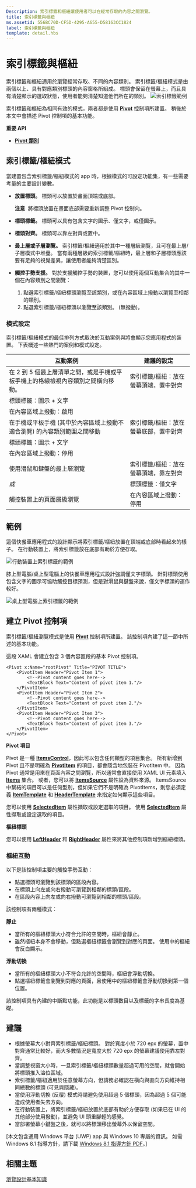 ```yaml
---
Description: 索引標籤和樞紐讓使用者可以在經常存取的內容之間瀏覽。
title: 索引標籤與樞紐
ms.assetid: 556BC70D-CF5D-4295-A655-D58163CC1824
label: 索引標籤與樞紐
template: detail.hbs
---
```

# 索引標籤與樞紐

索引標籤和樞紐適用於瀏覽經常存取、不同的內容類別。 索引標籤/樞紐模式是由兩個以上、具有對應類別標頭的內容窗格所組成。 標頭會保留在螢幕上，而且具有清楚顯示的選取狀態，使用者能夠清楚知道他們所在的類別。
![索引標籤範例](images/HIGSecOne_Tabs.png)

索引標籤和樞紐為相同有效的模式，兩者都是使用 [**Pivot**](https://msdn.microsoft.com/library/windows/apps/xaml/windows.ui.xaml.controls.pivot.aspx) 控制項所建置。 稍後於本文中會描述 Pivot 控制項的基本功能。

<span class="sidebar_heading" style="font-weight: bold;">重要 API</span>

-   [**Pivot 類別**](https://msdn.microsoft.com/library/windows/apps/dn608241)

## 索引標籤/樞紐模式

當建置包含索引標籤/樞紐模式的 app 時，根據模式的可設定功能集，有一些需要考量的主要設計變數。

- **放置標頭。**   標頭可以放置於畫面頂端或底部。
    
    **注意**&nbsp;&nbsp;將標頭放置在畫面底部需要重新調整 Pivot 控制向。
- **標頭標籤。**  標頭可以具有包含文字的圖示、僅文字，或僅圖示。
- **標頭對齊。**  標頭可以靠左對齊或置中。
- **最上層或子層瀏覽。**  索引標籤/樞紐適用於其中一種層級瀏覽，且可在最上層/子層模式中堆疊。 當有兩種層級的索引標籤/樞紐時，最上層和子層標頭應該要有足夠的視覺差異，讓使用者能夠清楚區別。
- **觸控手勢支援。**  對於支援觸控手勢的裝置，您可以使用兩個互動集合的其中一個在內容類別之間瀏覽：
    1. 點選索引標籤/樞紐標頭瀏覽至該類別，或在內容區域上撥動以瀏覽至相鄰的類別。
    2. 點選索引標籤/樞紐標頭以瀏覽至該類別。 (無撥動)。

### 模式設定

索引標籤/樞紐模式的最佳排列方式取決於互動案例與將會顯示您應用程式的裝置。 下表概述一些熱門的案例和模式設定。

互動案例|建議的設定
--------------------|-------------------------
在 2 到 5 個最上層清單之間，或是手機或平板手機上的格線檢視內容類別之間橫向移動。|索引標籤/樞紐：放在螢幕頂端，置中對齊
|標頭標籤：圖示 + 文字
|在內容區域上撥動：啟用
在手機或平板手機 (其中於內容區域上撥動不適合瀏覽) 的內容類別範圍之間移動|索引標籤/樞紐：放在螢幕底部，置中對齊
|標頭標籤：圖示 + 文字
|在內容區域上撥動：停用
使用滑鼠和鍵盤的最上層瀏覽|索引標籤/樞紐：放在螢幕頂端，靠左對齊
 *或*|標頭標籤：僅文字
 觸控裝置上的頁面層級瀏覽|在內容區域上撥動：停用

## 範例

這個快餐車應用程式的設計顯示將索引標籤/樞紐放置在頂端或底部時看起來的樣子。 在行動裝置上，將索引標籤放在底部有助於方便存取。

![行動裝置上索引標籤的範例](images/uap_foodtruck_phone_320_tabsboth.png)

膝上型電腦/桌上型電腦上的快餐車應用程式設計強調僅文字標頭。 針對標頭使用包含文字的圖示可協助觸控目標預測，但是對滑鼠與鍵盤來說，僅文字標頭的運作較好。

![桌上型電腦上索引標籤的範例](images/uap_foodtruck_desktop_home_700.png)

## 建立 Pivot 控制項

索引標籤/樞紐瀏覽模式是使用 [**Pivot**](https://msdn.microsoft.com/library/windows/apps/xaml/windows.ui.xaml.controls.pivot.aspx) 控制項所建置。 該控制項內建了這一節中所述的基本功能。

這段 XAML 會建立包含 3 個內容區段的基本 Pivot 控制項。

```xaml
<Pivot x:Name="rootPivot" Title="PIVOT TITLE">
    <PivotItem Header="Pivot Item 1">
        <!--Pivot content goes here-->
        <TextBlock Text="Content of pivot item 1."/>
    </PivotItem>
    <PivotItem Header="Pivot Item 2">
        <!--Pivot content goes here-->
        <TextBlock Text="Content of pivot item 2."/>
    </PivotItem>
    <PivotItem Header="Pivot Item 3">
        <!--Pivot content goes here-->
        <TextBlock Text="Content of pivot item 3."/>
    </PivotItem>
</Pivot>
```

**Pivot 項目**

Pivot 是一種 [**ItemsControl**](https://msdn.microsoft.com/library/windows/apps/xaml/windows.ui.xaml.controls.itemscontrol.aspx)，因此可以包含任何類型的項目集合。 所有新增到 Pivot 且不是明確為 [**PivotItem**](https://msdn.microsoft.com/library/windows/apps/xaml/windows.ui.xaml.controls.pivotitem.aspx) 的項目，都會隱含地包裝在 PivotItem 中。 因為 Pivot 通常是用來在頁面內容之間瀏覽，所以通常會直接使用 XAML UI 元素填入 [**Items**](https://msdn.microsoft.com/library/windows/apps/xaml/windows.ui.xaml.controls.itemscontrol.items.aspx) 集合。 或者，您可以將 [**ItemsSource**](https://msdn.microsoft.com/library/windows/apps/xaml/windows.ui.xaml.controls.itemscontrol.itemssource.aspx) 屬性設為資料來源。 ItemsSource 中繫結的項目可以是任何型別，但如果它們不是明確為 PivotItems，則您必須定義 [**ItemTemplate**](https://msdn.microsoft.com/library/windows/apps/xaml/windows.ui.xaml.controls.itemscontrol.itemtemplate.aspx) 和 [**HeaderTemplate**](https://msdn.microsoft.com/library/windows/apps/xaml/windows.ui.xaml.controls.pivot.headertemplate.aspx) 來指定如何顯示這些項目。

您可以使用 [**SelectedItem**](https://msdn.microsoft.com/library/windows/apps/xaml/windows.ui.xaml.controls.pivot.selecteditem.aspx) 屬性擷取或設定選取的項目。 使用 [**SelectedItem**](https://msdn.microsoft.com/library/windows/apps/xaml/windows.ui.xaml.controls.pivot.selectedindex.aspx) 屬性擷取或設定選取的項目。 

**樞紐標頭**

您可以使用 [**LeftHeader**](https://msdn.microsoft.com/library/windows/apps/xaml/windows.ui.xaml.controls.pivot.leftheader.aspx) 和 [**RightHeader**](https://msdn.microsoft.com/library/windows/apps/xaml/windows.ui.xaml.controls.pivot.rightheader.aspx) 屬性來將其他控制項新增到樞紐標頭。 

### 樞紐互動

以下是該控制項主要的觸控手勢互動：

-   點選標頭可瀏覽到該標頭的區段內容。
-   在標頭上向左或向右撥動可瀏覽到相鄰的標頭/區段。
-   在區段內容上向左或向右撥動可瀏覽到相鄰的標頭/區段。

該控制項有兩種模式：

**靜止**

-   當所有的樞紐標頭大小符合允許的空間時，樞紐會靜止。
-   雖然樞紐本身不會移動，但點選樞紐標籤會瀏覽到對應的頁面。 使用中的樞紐會反白顯示。

**浮動切換**

-   當所有的樞紐標頭大小不符合允許的空間時，樞紐會浮動切換。
-   點選樞紐標籤會瀏覽到對應的頁面，且使用中的樞紐標籤會浮動切換到第一個位置。

該控制項具有內建的中斷點功能，此功能是以標頭數目以及標籤的字串長度為基礎。

## 建議

-   根據螢幕大小對齊索引標籤/樞紐標頭。 對於寬度小於 720 epx 的螢幕，置中對齊通常比較好，而大多數情況是寬度大於 720 epx 的螢幕建議使用靠左對齊。
-   當調整視窗大小時，一旦索引標籤/樞紐標頭數量超過可用的空間，就會開始將標頭推入溢位區域。
-   索引標籤/樞紐適用於任意螢幕方向，但請務必確認在橫向與直向方向維持相同總數的標頭 (可見與隱藏)。
-   當使用浮動切換 (反覆) 模式時請避免使用超過 5 個標頭，因為超過 5 個可能造成使用者失去方向。
-   在行動裝置上，將索引標籤/樞紐放置於底部有助於方便存取 (如果已在 UI 的其他部分使用撥動)，並避免 UI 頭重腳輕的感覺。
-   當部署螢幕小鍵盤之後，就可以將標頭移出螢幕外以保留空間。

\[本文包含通用 Windows 平台 (UWP) app 與 Windows 10 專屬的資訊。 如需 Windows 8.1 指導方針，請下載 [Windows 8.1 指導方針 PDF](https://go.microsoft.com/fwlink/p/?linkid=258743)。\]

## 相關主題

[瀏覽設計基本知識](https://msdn.microsoft.com/library/windows/apps/dn958438)


<!--HONumber=Mar16_HO1-->


